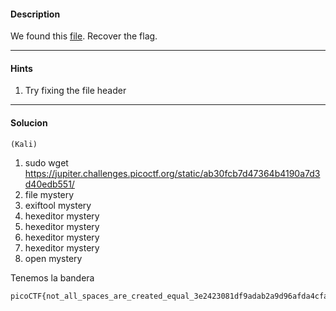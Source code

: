 #### Description

We found this [file](https://jupiter.challenges.picoctf.org/static/ab30fcb7d47364b4190a7d3d40edb551/mystery). Recover the flag.

---

#### Hints
1. Try fixing the file header

---

#### Solucion
	(Kali)
1. sudo wget https://jupiter.challenges.picoctf.org/static/ab30fcb7d47364b4190a7d3d40edb551/
2. file mystery       
3. exiftool mystery 
4. hexeditor mystery
5. hexeditor mystery
6. hexeditor mystery
7. hexeditor mystery
8. open mystery 

Tenemos la bandera
```
picoCTF{not_all_spaces_are_created_equal_3e2423081df9adab2a9d96afda4cfad6}
```